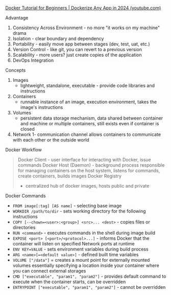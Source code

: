 [Docker Tutorial for Beginners | Dockerize Any App in 2024 (youtube.com)](https://www.youtube.com/watch?v=GFgJkfScVNU&ab_channel=JavaScriptMastery)

Advantage
1. Consistency Across Environment - no more "it works on my machine" drama
2. Isolation - clear boundary and dependency
3. Portability - easily move app between stages (dev, test, uat, etc.)
4. Version Control - like git, you can revert to a previous version
5. Scalability - more users? just create copies of the application
6. DevOps Integration

Concepts
1. Images
	-  lightweight, standalone, executable - provide code libraries and instructions
2. Containers
	- runnable instance of an image, execution environment, takes the image's instructions
3. Volumes
	- persistent data storage mechanism, data shared between container and machine or multiple containers, still exists even if container is closed
4. Network
	1- communication channel allows containers to communicate with each other or the outside world

Docker Workflow
> Docker Client
	- user interface for interacting with Docker, issue commands
> Docker Host (Daemon)
	- background process responsible for managing containers on the host system, listens for commands, create containers, builds images
> Docker Registry
> 	- centralized hub of docker images, hosts public and private

Docker Commands
- `FROM image[:tag] [AS name]` - selecting base image
- `WORKDIR /path/to/dir` - sets working directory for the following instructions
- `COPY [--chown=<user>:<group>] <src>... <dest>` - copies files or directories
- `RUN <command>` - executes commands in the shell during image build
- `EXPOSE <port> [<port>/<protocol>...]` - informs Docker that the container will listen on specified Network ports at runtime
- `ENV KEY=VALUE` - sets environment variables during build process
- `ARG <name>[=<default value>]` - defined built time variables
- `VOLUME ["/data"]` = creates a mount point for externally mounted volumes essentially specifying a location inside your container where you can connect external storages
- `CMD ["executable", "param1", "param2"]` - provides default command to execute when the container starts, can be overridden
- `ENTRYPOINT ["executable", "param1", "param2"]` - cannot be overridden